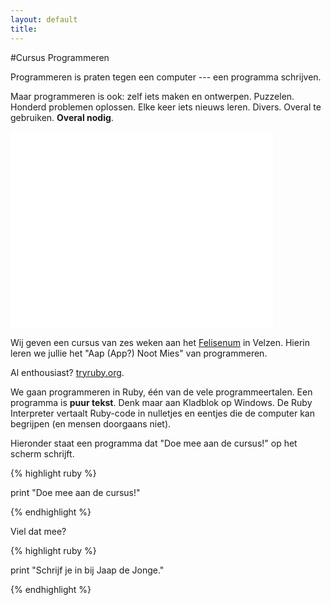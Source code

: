```yaml
---
layout: default
title: 
---
```


#Cursus Programmeren

Programmeren is praten tegen een computer --- een programma schrijven.

Maar programmeren is ook: zelf iets maken en ontwerpen. Puzzelen. Honderd problemen oplossen. Elke keer iets nieuws leren. Divers. Overal te gebruiken. **Overal nodig**.

<p><iframe width="420" height="315" src="//www.youtube.com/embed/dU1xS07N-FA"
  frameborder="0" allowfullscreen="allowfullscreen">  </iframe></p>

Wij geven een cursus van zes weken aan het [Felisenum](http://www.felisenum.nl/) in Velzen. Hierin leren we jullie het "Aap (App?) Noot Mies" van programmeren.

Al enthousiast? <a href="http://tryruby.org/levels/1/challenges/0">tryruby.org</a>.

We gaan programmeren in Ruby, één van de vele programmeertalen. Een programma is **puur tekst**. Denk maar aan Kladblok op Windows. De Ruby Interpreter vertaalt Ruby-code in nulletjes en eentjes die de computer kan begrijpen (en mensen doorgaans niet).

Hieronder staat een programma dat "Doe mee aan de cursus!" op het scherm schrijft.

{% highlight ruby %}

print "Doe mee aan de cursus!"

{% endhighlight %}

Viel dat mee?

{% highlight ruby %}

print "Schrijf je in bij Jaap de Jonge."

{% endhighlight %}
